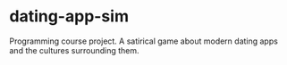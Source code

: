 # dating-app-sim
Programming course project. A satirical game about modern dating apps and the cultures surrounding them.
